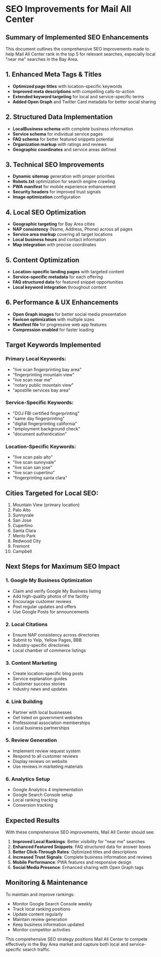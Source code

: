 # SEO Improvements for Mail All Center

## Summary of Implemented SEO Enhancements

This document outlines the comprehensive SEO improvements made to help Mail All Center rank in the top 5 for relevant searches, especially local "near me" searches in the Bay Area.

## 1. Enhanced Meta Tags & Titles

- **Optimized page titles** with location-specific keywords
- **Improved meta descriptions** with compelling calls-to-action
- **Extended keyword targeting** for local and service-specific terms
- **Added Open Graph** and Twitter Card metadata for better social sharing

## 2. Structured Data Implementation

- **LocalBusiness schema** with complete business information
- **Service schema** for individual service pages
- **FAQ schema** for better featured snippets potential
- **Organization markup** with ratings and reviews
- **Geographic coordinates** and service areas defined

## 3. Technical SEO Improvements

- **Dynamic sitemap** generation with proper priorities
- **Robots.txt** optimization for search engine crawling
- **PWA manifest** for mobile experience enhancement
- **Security headers** for improved trust signals
- **Image optimization** configuration

## 4. Local SEO Optimization

- **Geographic targeting** for Bay Area cities
- **NAP consistency** (Name, Address, Phone) across all pages
- **Service area markup** covering all target locations
- **Local business hours** and contact information
- **Map integration** with precise coordinates

## 5. Content Optimization

- **Location-specific landing pages** with targeted content
- **Service-specific metadata** for each offering
- **FAQ structured data** for featured snippet opportunities
- **Local keyword integration** throughout content

## 6. Performance & UX Enhancements

- **Open Graph images** for better social media presentation
- **Favicon optimization** with multiple sizes
- **Manifest file** for progressive web app features
- **Compression enabled** for faster loading

## Target Keywords Implemented

### Primary Local Keywords:

- "live scan fingerprinting bay area"
- "fingerprinting mountain view"
- "live scan near me"
- "notary public mountain view"
- "apostille services bay area"

### Service-Specific Keywords:

- "DOJ FBI certified fingerprinting"
- "same day fingerprinting"
- "digital fingerprinting california"
- "employment background check"
- "document authentication"

### Location-Specific Keywords:

- "live scan palo alto"
- "live scan sunnyvale"
- "live scan san jose"
- "live scan cupertino"
- "fingerprinting santa clara"

## Cities Targeted for Local SEO:

1. Mountain View (primary location)
2. Palo Alto
3. Sunnyvale
4. San Jose
5. Cupertino
6. Santa Clara
7. Menlo Park
8. Redwood City
9. Fremont
10. Campbell

## Next Steps for Maximum SEO Impact

### 1. Google My Business Optimization

- Claim and verify Google My Business listing
- Add high-quality photos of the facility
- Encourage customer reviews
- Post regular updates and offers
- Use Google Posts for announcements

### 2. Local Citations

- Ensure NAP consistency across directories
- Submit to Yelp, Yellow Pages, BBB
- Industry-specific directories
- Local chamber of commerce listings

### 3. Content Marketing

- Create location-specific blog posts
- Service explanation guides
- Customer success stories
- Industry news and updates

### 4. Link Building

- Partner with local businesses
- Get listed on government websites
- Professional association memberships
- Local business partnerships

### 5. Review Generation

- Implement review request system
- Respond to all customer reviews
- Display reviews on website
- Use reviews in marketing materials

### 6. Analytics Setup

- Google Analytics 4 implementation
- Google Search Console setup
- Local ranking tracking
- Conversion tracking

## Expected Results

With these comprehensive SEO improvements, Mail All Center should see:

1. **Improved Local Rankings**: Better visibility for "near me" searches
2. **Enhanced Featured Snippets**: FAQ structured data for answer boxes
3. **Better Click-Through Rates**: Optimized titles and descriptions
4. **Increased Trust Signals**: Complete business information and reviews
5. **Mobile Performance**: PWA features and responsive design
6. **Social Media Presence**: Enhanced sharing with Open Graph tags

## Monitoring & Maintenance

To maintain and improve rankings:

- Monitor Google Search Console weekly
- Track local ranking positions
- Update content regularly
- Maintain review generation
- Keep business information updated
- Monitor competitor activities

This comprehensive SEO strategy positions Mail All Center to compete effectively in the Bay Area market and capture both local and service-specific search traffic.
